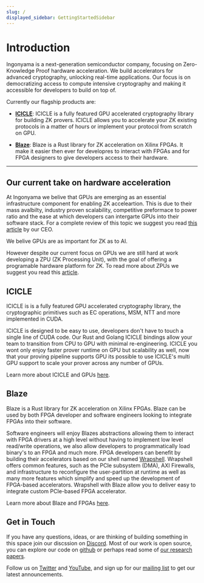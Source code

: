 ```yaml
---
slug: /
displayed_sidebar: GettingStartedSidebar
---
```

# Introduction

Ingonyama is a next-generation semiconductor company, focusing on Zero-Knowledge Proof hardware acceleration. We build accelerators for advanced cryptography, unlocking real-time applications. Our focus is on democratizing access to compute intensive cryptography and making it accessible for developers to build on top of.

Currently our flagship products are:

- **[ICICLE]**:
ICICLE is a fully featured GPU accelerated cryptography library for building ZK provers. ICICLE allows you to accelerate your ZK existing protocols in a matter of hours or implement your protocol from scratch on GPU.

- **[Blaze]**: 
Blaze is a Rust library for ZK acceleration on Xilinx FPGAs. It make it easier then ever for developres to interact with FPGAs and for FPGA designers to give developers access to their hardware.

---

## Our current take on hardware acceleration

At Ingonyama we belive that GPUs are emerging as an essential infrastructure component for enabling ZK acceleartion. This is due to their mass avalbilty, industry proven scalability, competitive preformace to power ratio and the ease at which developers can intergarte GPUs into their software stack. For a complete review of this topic we suggest you read [this article](https://www.ingonyama.com/blog/revisiting-paradigm-hardware-acceleration-for-zero-knowledge-proofs) by our CEO.

We belive GPUs are as important for ZK as to AI.

However despite our current focus on GPUs we are still hard at work developing a ZPU (ZK Processing Unit), with the goal of offering a programable hardware platform for ZK. To read more about ZPUs we suggest you read this [article](https://medium.com/@ingonyama/zpu-the-zero-knowledge-processing-unit-f886a48e00e0).

## ICICLE

ICICLE is is a fully featured GPU accelerated cryptography library, the cryptographic primitives such as EC operations, MSM, NTT and more implemented in CUDA.

ICICLE is designed to be easy to use, developers don't have to touch a single line of CUDA code. Our Rust and Golang ICICLE bindings allow your team to transition from CPU to GPU with minimal re-engineering. ICICLE you wont only enjoy faster prover runtime on GPU but scalability as well, now that your proving pipeline supports GPU its possible to use ICICLE's multi GPU support to scale your prover across any number of GPUs.

Learn more about ICICLE and GPUs [here](./icicle/overview.md).

## Blaze

Blaze is a Rust library for ZK acceleration on Xilinx FPGAs. Blaze can be used by both FPGA developer and software engineers looking to integrate FPGAs into their software. 

Software engineers will enjoy Blazes abstractions allowing them to interact with FPGA drivers at a high level without having to implement low level read/write operations, we also allow developers to programmatically load binary's to an FPGA and much more. FPGA developers can benefit by building their accelerators based on our shell named [Wrapshell](https://github.com/Quarky93/warpshell). Wrapshell offers common features, such as the PCIe subsystem (DMA), AXI Firewalls, and infrastructure to reconfigure the user-partition at runtime as well as many more features which simplify and speed up the development of FPGA-based accelerators. Wrapshell with Blaze allow you to deliver easy to integrate custom PCIe-based FPGA accelerator.

Learn more about Blaze and FPGAs [here](./icicle/overview.md).

## Get in Touch

If you have any questions, ideas, or are thinking of building something in this space join our discssion on [Discord]. Most of our work is open source, you can explore our code on [github](https://github.com/ingonyama-zk) or perhaps read some of [our research papers](https://github.com/ingonyama-zk/papers).

Follow us on [Twitter](https://x.com/Ingo_zk) and [YouTube](https://www.youtube.com/@ingo_ZK), and sign up for our [mailing list](https://wkf.ms/3LKCbdj) to get our latest announcements.

[ICICLE]: bonsai/bonsai-overview.md
[BLAZE]: proof-system/proof-system.mdi 
[Discord]: https://discord.gg/6vYrE7waPj
